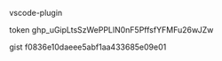 vscode-plugin

token
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

gist
f0836e10daeee5abf1aa433685e09e01
